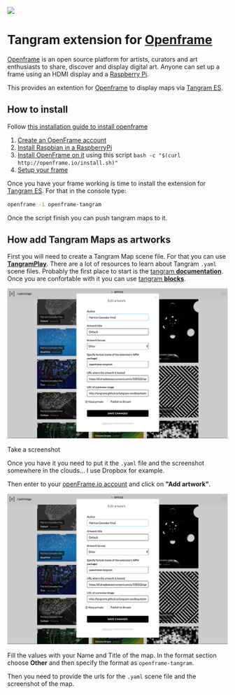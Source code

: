 ![](imgs/00.gif)

# Tangram extension for [Openframe](http://openframe.io/)

[Openframe](http://openframe.io/) is an open source platform for artists, curators and art enthusiasts to share, discover and display digital art.  Anyone can set up a frame using an HDMI display and a [Raspberry Pi](https://www.raspberrypi.org/).

This provides an extention for [Openframe](http://openframe.io/) to display maps via [Tangram ES](https://github.com/tangrams/tangram-es).

## How to install

Follow [this installation guide to install openframe](https://github.com/OpenframeProject/Openframe/wiki/Openframe-user-guide)

1. [Create an OpenFrame account](https://github.com/OpenframeProject/Openframe/wiki/Openframe-user-guide#1-create-a-user-account)
2. [Install Raspbian in a RaspberryPi](https://github.com/OpenframeProject/Openframe/wiki/Openframe-user-guide#20-initial-setup)
3. [Install OpenFrame on it](https://github.com/OpenframeProject/Openframe/wiki/Openframe-user-guide#21-install-openframe) using this script ```bash -c "$(curl http://openframe.io/install.sh)"```
4. [Setup your frame](https://github.com/OpenframeProject/Openframe/wiki/Openframe-user-guide#22-start-the-frame)

Once you have your frame working is time to install the extension for [Tangram ES](https://github.com/tangrams/tangram-es). For that in the console type:

```bash
openframe -i openframe-tangram 
```

Once the script finish you can push tangram maps to it.

## How add Tangram Maps as artworks

First you will need to create a Tangram Map scene file. For that you can use [**TangramPlay**](https://mapzen.com/tangram/play/). There are a lot of resources to learn about Tangram ```.yaml``` scene files. Probably the first place to start is the [tangram **documentation**](https://mapzen.com/documentation/tangram/). Once you are confortable with it you can use [tangram **blocks**](http://tangrams.github.io/blocks/).

![](imgs/01.png) 

Take a screenshot

Once you have it you need to put it the `.yaml` file and the screenshot somewhere in the clouds... I use Dropbox for example. 

Then enter to your [openFrame.io account](http://openframe.io) and click on **"Add artwork"**.

![](imgs/01.png) 

Fill the values with your Name and Title of the map. In the format section choose **Other** and then specify the format as ```openframe-tangram```.

Then you need to provide the urls for the ```.yaml``` scene file and the screenshot of the map.


